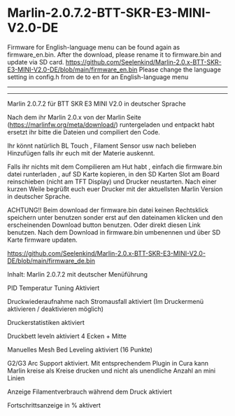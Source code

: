 # Marlin-2.0.7.2-BTT-SKR-E3-MINI-V2.0-DE
Firmware for English-language menu can be found again as firmware_en.bin. After the download, please rename it to firmware.bin and update via SD card.
https://github.com/Seelenkind/Marlin-2.0.x-BTT-SKR-E3-MINI-V2.0-DE/blob/main/firmware_en.bin
Please change the language setting in config.h from de to en for an English-language menu

*************************************************************************************************************************************************
*************************************************************************************************************************************************
Marlin 2.0.7.2 für BTT SKR E3 MINI V2.0 in deutscher Sprache 

Nach dem ihr Marlin 2.0.x von der Marlin Seite (https://marlinfw.org/meta/download/) runtergeladen und entpackt habt ersetzt ihr bitte die Dateien und compiliert den Code. 

Ihr könnt natürlich BL Touch , Filament Sensor usw nach belieben Hinzufügen falls ihr euch mit der Materie auskennt. 

Falls ihr nichts mit dem Compilieren am Hut habt , einfach die firmware.bin datei runterladen , auf SD Karte kopieren, in den SD Karten Slot am Board reinschieben (nicht am TFT Display) und Drucker neustarten. Nach einer kurzen Weile begrüßt euch euer Drucker mit der aktuellsten Marlin Version in deutscher Sprache. 

ACHTUNG!! Beim download der firmware.bin datei keinen Rechtsklick speichern unter benutzen sonder erst auf den dateinamen klicken und den erscheinenden Download button benutzen. 
Oder direkt diesen Link benutzen. Nach dem Download in firmware.bin umbenennen und über SD Karte firmware updaten. 

https://github.com/Seelenkind/Marlin-2.0.x-BTT-SKR-E3-MINI-V2.0-DE/blob/main/firmware_de.bin

Inhalt:
Marlin 2.0.7.2 mit deutscher Menüführung

PID Temperatur Tuning Aktiviert

Druckwiederaufnahme nach Stromausfall aktiviert (Im Druckermenü aktivieren / deaktivieren möglich)

Druckerstatistiken aktiviert

Druckbett leveln aktiviert 4 Ecken + Mitte

Manuelles Mesh Bed Leveling aktiviert (16 Punkte)

G2/G3 Arc Support aktiviert. Mit entsprechendem Plugin in Cura kann Marlin kreise als Kreise drucken und nicht als unendliche Anzahl an mini Linien

Anzeige Filamentverbrauch während dem Druck aktiviert

Fortschrittsanzeige in % aktivert



